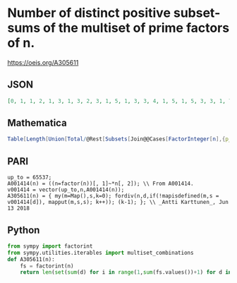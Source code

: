 # Number of distinct positive subset\-sums of the multiset of prime factors of n\.
https://oeis.org/A305611
## JSON
```JSON
[0, 1, 1, 2, 1, 3, 1, 3, 2, 3, 1, 5, 1, 3, 3, 4, 1, 5, 1, 5, 3, 3, 1, 7, 2, 3, 3, 5, 1, 6, 1, 5, 3, 3, 3, 8, 1, 3, 3, 7, 1, 7, 1, 5, 5, 3, 1, 9, 2, 5, 3, 5, 1, 7, 3, 7, 3, 3, 1, 9, 1, 3, 5, 6, 3, 7, 1, 5, 3, 6, 1, 10, 1, 3, 5, 5, 3, 7, 1, 9, 4, 3, 1, 10, 3, 3]
```
## Mathematica
```Mathematica
Table[Length[Union[Total/@Rest[Subsets[Join@@Cases[FactorInteger[n],{p_,k_}:>Table[p,{k}]]]]]],{n,100}]
```
## PARI
```PARI
up_to = 65537;
A001414(n) = ((n=factor(n))[, 1]~*n[, 2]); \\ From A001414.
v001414 = vector(up_to,n,A001414(n));
A305611(n) = { my(m=Map(),s,k=0); fordiv(n,d,if(!mapisdefined(m,s = v001414[d]), mapput(m,s,s); k++)); (k-1); }; \\ _Antti Karttunen_, Jun 13 2018
```
## Python
```Python
from sympy import factorint
from sympy.utilities.iterables import multiset_combinations
def A305611(n):
    fs = factorint(n)
    return len(set(sum(d) for i in range(1,sum(fs.values())+1) for d in multiset_combinations(fs,i))) # _Chai Wah Wu_, Aug 23 2021
```
